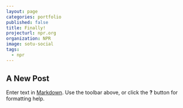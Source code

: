 ```yaml
---
layout: page
categories: portfolio
published: false
title: Finally!
projecturl: npr.org
organization: NPR
image: sotu-social
tags:
  - npr
---
```

## A New Post

Enter text in [Markdown](http://daringfireball.net/projects/markdown/). Use the toolbar above, or click the **?** button for formatting help.
